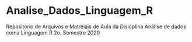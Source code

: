 # Analise_Dados_Linguagem_R
Repositório de Arquivos e Matreiais de Aula da Disicplina Análise de dados coma Linguagem R 2o. Semestre 2020
